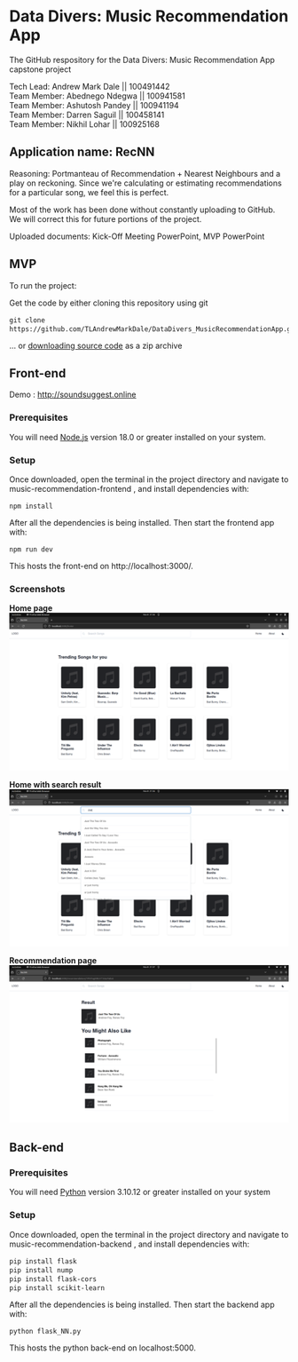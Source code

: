 
# Data Divers: Music Recommendation App
The GitHub respository for the Data Divers: Music Recommendation App capstone project

Tech Lead: Andrew Mark Dale || 100491442<br />
Team Member: Abednego Ndegwa || 100941581<br />
Team Member: Ashutosh Pandey || 100941194<br />
Team Member: Darren Saguil || 100458141<br />
Team Member: Nikhil Lohar || 100925168

## Application name: RecNN

Reasoning: Portmanteau of Recommendation + Nearest Neighbours and a play on reckoning. Since we're calculating or estimating recommendations for a particular song, we feel this is perfect.

Most of the work has been done without constantly uploading to GitHub. We will correct this for future portions of the project.

Uploaded documents:
Kick-Off Meeting PowerPoint, MVP PowerPoint

## **MVP**
To run the project:

Get the code by either cloning this repository using git

    git clone https://github.com/TLAndrewMarkDale/DataDivers_MusicRecommendationApp.git


... or [downloading source code](https://github.com/TLAndrewMarkDale/DataDivers_MusicRecommendationApp/archive/refs/heads/dev.zip) as a zip archive

## Front-end

Demo : http://soundsuggest.online

###  Prerequisites

You will need [Node.js](https://nodejs.org) version 18.0 or greater installed on your system.

### Setup

Once downloaded, open the terminal in the project directory and navigate to music-recommendation-frontend , and install dependencies with:

    npm install

After all the dependencies is being installed. Then start the frontend app with:

    npm run dev

This hosts the front-end on http://localhost:3000/.

### Screenshots

**Home page**
![Home page with search bar and 10 trending songs](https://github.com/TLAndrewMarkDale/DataDivers_MusicRecommendationApp/blob/dev/screenshot/Home.png)

**Home with search result**
![When a user enter upto 3 letter the song suggestion are been showed which contains those word](https://github.com/TLAndrewMarkDale/DataDivers_MusicRecommendationApp/blob/dev/screenshot/Home%20with%20search%20bar.png)

**Recommendation page**
![After selecting first song from search result we got the following recommendation using KNN algorithm](https://github.com/TLAndrewMarkDale/DataDivers_MusicRecommendationApp/blob/dev/screenshot/Recommendation.png)

## Back-end

###  Prerequisites

You will need [Python](https://www.python.org/downloads/) version 3.10.12 or greater installed on your system

### Setup

Once downloaded, open the terminal in the project directory and navigate to music-recommendation-backend , and install dependencies with:

    pip install flask
    pip install nump
    pip install flask-cors
    pip install scikit-learn


After all the dependencies is being installed. Then start the backend app with:

    python flask_NN.py

This hosts the python back-end on localhost:5000.
